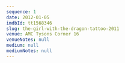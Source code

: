 ```yaml
---
sequence: 1
date: 2012-01-05
imdbId: tt1568346
slug: the-girl-with-the-dragon-tattoo-2011
venue: AMC Tysons Corner 16
venueNotes: null
medium: null
mediumNotes: null
---
```


